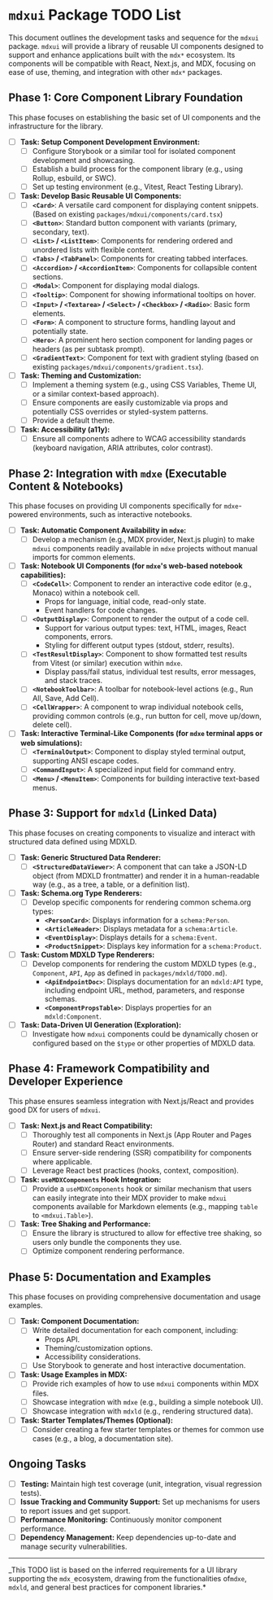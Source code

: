 # `mdxui` Package TODO List

This document outlines the development tasks and sequence for the `mdxui` package. `mdxui` will provide a library of reusable UI components designed to support and enhance applications built with the `mdx*` ecosystem. Its components will be compatible with React, Next.js, and MDX, focusing on ease of use, theming, and integration with other `mdx*` packages.

## Phase 1: Core Component Library Foundation

This phase focuses on establishing the basic set of UI components and the infrastructure for the library.

- [ ] **Task: Setup Component Development Environment:**
  - [ ] Configure Storybook or a similar tool for isolated component development and showcasing.
  - [ ] Establish a build process for the component library (e.g., using Rollup, esbuild, or SWC).
  - [ ] Set up testing environment (e.g., Vitest, React Testing Library).
- [ ] **Task: Develop Basic Reusable UI Components:**
  - [ ] **`<Card>`**: A versatile card component for displaying content snippets. (Based on existing `packages/mdxui/components/card.tsx`)
  - [ ] **`<Button>`**: Standard button component with variants (primary, secondary, text).
  - [ ] **`<List>` / `<ListItem>`**: Components for rendering ordered and unordered lists with flexible content.
  - [ ] **`<Tabs>` / `<TabPanel>`**: Components for creating tabbed interfaces.
  - [ ] **`<Accordion>` / `<AccordionItem>`**: Components for collapsible content sections.
  - [ ] **`<Modal>`**: Component for displaying modal dialogs.
  - [ ] **`<Tooltip>`**: Component for showing informational tooltips on hover.
  - [ ] **`<Input>` / `<Textarea>` / `<Select>` / `<Checkbox>` / `<Radio>`**: Basic form elements.
  - [ ] **`<Form>`**: A component to structure forms, handling layout and potentially state.
  - [ ] **`<Hero>`**: A prominent hero section component for landing pages or headers (as per subtask prompt).
  - [ ] **`<GradientText>`**: Component for text with gradient styling (based on existing `packages/mdxui/components/gradient.tsx`).
- [ ] **Task: Theming and Customization:**
  - [ ] Implement a theming system (e.g., using CSS Variables, Theme UI, or a similar context-based approach).
  - [ ] Ensure components are easily customizable via props and potentially CSS overrides or styled-system patterns.
  - [ ] Provide a default theme.
- [ ] **Task: Accessibility (a11y):**
  - [ ] Ensure all components adhere to WCAG accessibility standards (keyboard navigation, ARIA attributes, color contrast).

## Phase 2: Integration with `mdxe` (Executable Content & Notebooks)

This phase focuses on providing UI components specifically for `mdxe`-powered environments, such as interactive notebooks.

- [ ] **Task: Automatic Component Availability in `mdxe`:**
  - [ ] Develop a mechanism (e.g., MDX provider, Next.js plugin) to make `mdxui` components readily available in `mdxe` projects without manual imports for common elements.
- [ ] **Task: Notebook UI Components (for `mdxe`'s web-based notebook capabilities):**
  - [ ] **`<CodeCell>`**: Component to render an interactive code editor (e.g., Monaco) within a notebook cell.
    - Props for language, initial code, read-only state.
    - Event handlers for code changes.
  - [ ] **`<OutputDisplay>`**: Component to render the output of a code cell.
    - Support for various output types: text, HTML, images, React components, errors.
    - Styling for different output types (stdout, stderr, results).
  - [ ] **`<TestResultDisplay>`**: Component to show formatted test results from Vitest (or similar) execution within `mdxe`.
    - Display pass/fail status, individual test results, error messages, and stack traces.
  - [ ] **`<NotebookToolbar>`**: A toolbar for notebook-level actions (e.g., Run All, Save, Add Cell).
  - [ ] **`<CellWrapper>`**: A component to wrap individual notebook cells, providing common controls (e.g., run button for cell, move up/down, delete cell).
- [ ] **Task: Interactive Terminal-Like Components (for `mdxe` terminal apps or web simulations):**
  - [ ] **`<TerminalOutput>`**: Component to display styled terminal output, supporting ANSI escape codes.
  - [ ] **`<CommandInput>`**: A specialized input field for command entry.
  - [ ] **`<Menu>` / `<MenuItem>`**: Components for building interactive text-based menus.

## Phase 3: Support for `mdxld` (Linked Data)

This phase focuses on creating components to visualize and interact with structured data defined using MDXLD.

- [ ] **Task: Generic Structured Data Renderer:**
  - [ ] **`<StructuredDataViewer>`**: A component that can take a JSON-LD object (from MDXLD frontmatter) and render it in a human-readable way (e.g., as a tree, a table, or a definition list).
- [ ] **Task: Schema.org Type Renderers:**
  - [ ] Develop specific components for rendering common schema.org types:
    - **`<PersonCard>`**: Displays information for a `schema:Person`.
    - **`<ArticleHeader>`**: Displays metadata for a `schema:Article`.
    - **`<EventDisplay>`**: Displays details for a `schema:Event`.
    - **`<ProductSnippet>`**: Displays key information for a `schema:Product`.
- [ ] **Task: Custom MDXLD Type Renderers:**
  - [ ] Develop components for rendering the custom MDXLD types (e.g., `Component`, `API`, `App` as defined in `packages/mdxld/TODO.md`).
    - **`<ApiEndpointDoc>`**: Displays documentation for an `mdxld:API` type, including endpoint URL, method, parameters, and response schemas.
    - **`<ComponentPropsTable>`**: Displays properties for an `mdxld:Component`.
- [ ] **Task: Data-Driven UI Generation (Exploration):**
  - [ ] Investigate how `mdxui` components could be dynamically chosen or configured based on the `$type` or other properties of MDXLD data.

## Phase 4: Framework Compatibility and Developer Experience

This phase ensures seamless integration with Next.js/React and provides good DX for users of `mdxui`.

- [ ] **Task: Next.js and React Compatibility:**
  - [ ] Thoroughly test all components in Next.js (App Router and Pages Router) and standard React environments.
  - [ ] Ensure server-side rendering (SSR) compatibility for components where applicable.
  - [ ] Leverage React best practices (hooks, context, composition).
- [ ] **Task: `useMDXComponents` Hook Integration:**
  - [ ] Provide a `useMDXComponents` hook or similar mechanism that users can easily integrate into their MDX provider to make `mdxui` components available for Markdown elements (e.g., mapping `table` to `<mdxui.Table>`).
- [ ] **Task: Tree Shaking and Performance:**
  - [ ] Ensure the library is structured to allow for effective tree shaking, so users only bundle the components they use.
  - [ ] Optimize component rendering performance.

## Phase 5: Documentation and Examples

This phase focuses on providing comprehensive documentation and usage examples.

- [ ] **Task: Component Documentation:**
  - [ ] Write detailed documentation for each component, including:
    - Props API.
    - Theming/customization options.
    - Accessibility considerations.
  - [ ] Use Storybook to generate and host interactive documentation.
- [ ] **Task: Usage Examples in MDX:**
  - [ ] Provide rich examples of how to use `mdxui` components within MDX files.
  - [ ] Showcase integration with `mdxe` (e.g., building a simple notebook UI).
  - [ ] Showcase integration with `mdxld` (e.g., rendering structured data).
- [ ] **Task: Starter Templates/Themes (Optional):**
  - [ ] Consider creating a few starter templates or themes for common use cases (e.g., a blog, a documentation site).

## Ongoing Tasks

- [ ] **Testing:** Maintain high test coverage (unit, integration, visual regression tests).
- [ ] **Issue Tracking and Community Support:** Set up mechanisms for users to report issues and get support.
- [ ] **Performance Monitoring:** Continuously monitor component performance.
- [ ] **Dependency Management:** Keep dependencies up-to-date and manage security vulnerabilities.

---

_This TODO list is based on the inferred requirements for a UI library supporting the `mdx_`ecosystem, drawing from the functionalities of`mdxe`, `mdxld`, and general best practices for component libraries.\*
